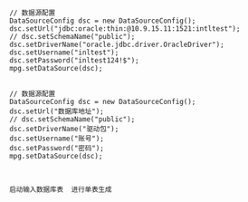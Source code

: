         // 数据源配置
        DataSourceConfig dsc = new DataSourceConfig();
        dsc.setUrl("jdbc:oracle:thin:@10.9.15.11:1521:intltest");
        // dsc.setSchemaName("public");
        dsc.setDriverName("oracle.jdbc.driver.OracleDriver");
        dsc.setUsername("inltest");
        dsc.setPassword("inltest124!$");
        mpg.setDataSource(dsc);
        
        
        // 数据源配置
        DataSourceConfig dsc = new DataSourceConfig();
        dsc.setUrl("数据库地址"); 
        // dsc.setSchemaName("public");
        dsc.setDriverName("驱动包");
        dsc.setUsername("账号");
        dsc.setPassword("密码");
        mpg.setDataSource(dsc);
        
        
        
        启动输入数据库表  进行单表生成